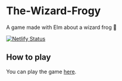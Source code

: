 # The-Wizard-Frogy
A game made with Elm about a wizard frog 🐸

[![Netlify Status](https://api.netlify.com/api/v1/badges/2b8beb65-50df-462a-8a8e-2890ac4ad00a/deploy-status)](https://app.netlify.com/sites/the-wizard-frogy/deploys)

## How to play

You can play the game [here](https://the-wizard-frogy.netlify.app/).